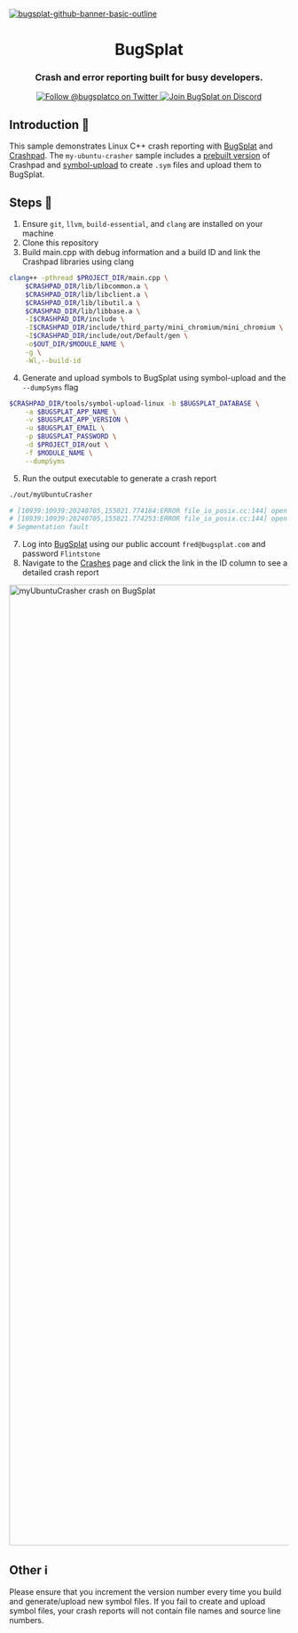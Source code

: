 [![bugsplat-github-banner-basic-outline](https://user-images.githubusercontent.com/20464226/149019306-3186103c-5315-4dad-a499-4fd1df408475.png)](https://bugsplat.com)
<br/>
# <div align="center">BugSplat</div> 
### **<div align="center">Crash and error reporting built for busy developers.</div>**
<div align="center">
    <a href="https://twitter.com/BugSplatCo">
        <img alt="Follow @bugsplatco on Twitter" src="https://img.shields.io/twitter/follow/bugsplatco?label=Follow%20BugSplat&style=social">
    </a>
    <a href="https://discord.gg/K4KjjRV5ve">
        <img alt="Join BugSplat on Discord" src="https://img.shields.io/discord/664965194799251487?label=Join%20Discord&logo=Discord&style=social">
    </a>
</div>

## Introduction 👋

This sample demonstrates Linux C++ crash reporting with [BugSplat](https://bugsplat.com) and [Crashpad](https://chromium.googlesource.com/crashpad/crashpad/+/master/README.md). The `my-ubuntu-crasher` sample includes a [prebuilt version](https://github.com/BugSplat-Git/my-ubuntu-crasher/tree/main/crashpad/lib) of Crashpad and [symbol-upload](https://github.com/BugSPlat-Git/symbol-upload) to create `.sym` files and upload them to BugSplat.

## Steps 🥾

1. Ensure `git`, `llvm`, `build-essential`, and `clang` are installed on your machine
2. Clone this repository
3. Build main.cpp with debug information and a build ID and link the Crashpad libraries using clang

```bash
clang++ -pthread $PROJECT_DIR/main.cpp \
    $CRASHPAD_DIR/lib/libcommon.a \
    $CRASHPAD_DIR/lib/libclient.a \
    $CRASHPAD_DIR/lib/libutil.a \
    $CRASHPAD_DIR/lib/libbase.a \
    -I$CRASHPAD_DIR/include \
    -I$CRASHPAD_DIR/include/third_party/mini_chromium/mini_chromium \
    -I$CRASHPAD_DIR/include/out/Default/gen \
    -o$OUT_DIR/$MODULE_NAME \
    -g \
    -Wl,--build-id
```

4. Generate and upload symbols to BugSplat using symbol-upload and the `--dumpSyms` flag

```bash
$CRASHPAD_DIR/tools/symbol-upload-linux -b $BUGSPLAT_DATABASE \
    -a $BUGSPLAT_APP_NAME \
    -v $BUGSPLAT_APP_VERSION \
    -u $BUGSPLAT_EMAIL \
    -p $BUGSPLAT_PASSWORD \
    -d $PROJECT_DIR/out \
    -f $MODULE_NAME \
    --dumpSyms
```

5. Run the output executable to generate a crash report

```bash
./out/myUbuntuCrasher

# [10939:10939:20240705,155021.774184:ERROR file_io_posix.cc:144] open /sys/devices/system/cpu/cpu0/cpufreq/scaling_cur_freq: No such file or directory (2)
# [10939:10939:20240705,155021.774253:ERROR file_io_posix.cc:144] open /sys/devices/system/cpu/cpu0/cpufreq/scaling_max_freq: No such file or directory (2)
# Segmentation fault
```

7. Log into [BugSplat](https://bugsplat.com) using our public account `fred@bugsplat.com` and password `Flintstone`
8. Navigate to the [Crashes]([https://app.bugsplat.com/v2/crashes](https://app.bugsplat.com/v2/crashes?c0=appName&f0=CONTAINS&v0=myUbuntuCrasher&database=Fred)) page and click the link in the ID column to see a detailed crash report

<img width="1728" alt="myUbuntuCrasher crash on BugSplat" src="https://github.com/BugSplat-Git/my-ubuntu-crasher/assets/2646053/07c97d9c-29ea-486b-808e-785a6fc2597d">

## Other ℹ️

Please ensure that you increment the version number every time you build and generate/upload new symbol files. If you fail to create and upload symbol files, your crash reports will not contain file names and source line numbers.
